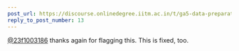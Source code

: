 ```yaml
---
post_url: https://discourse.onlinedegree.iitm.ac.in/t/ga5-data-preparation-discussion-thread-tds-jan-2025/166576/17
reply_to_post_number: 13
---
```

[@23f1003186](/u/23f1003186) thanks again for flagging this. This is fixed, too. 